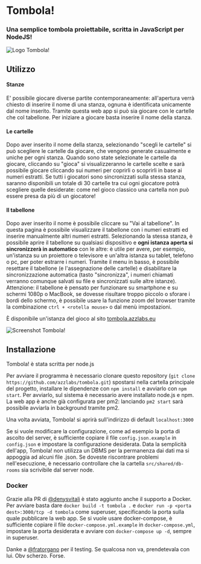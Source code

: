 # Tombola!
### Una semplice tombola proiettabile, scritta in JavaScript per NodeJS!

![Logo Tombola!](https://raw.githubusercontent.com/azzlabs/tombola/master/public/images/logo.png)

## Utilizzo
#### Stanze
E' possibile giocare diverse partite contemporaneamente: all'apertura verrà chiesto di inserire il nome di una stanza, ognuna è identificata unicamente dal nome inserito. Tramite questa web app si può sia giocare con le cartelle che col tabellone.
Per iniziare a giocare basta inserire il nome della stanza.

#### Le cartelle
Dopo aver inserito il nome della stanza, selezionando "scegli le cartelle" si può scegliere le cartelle da giocare, che vengono generate casualmente e uniche per ogni stanza. Quando sono state selezionate le cartelle da giocare, cliccando su "gioca" si visualizzeranno le cartelle scelte e sarà possibile giocare cliccando sui numeri per coprirli o scoprirli in base ai numeri estratti.
Se tutti i giocatori sono sincronizzati sulla stessa stanza, saranno disponibili un totale di 30 cartelle tra cui ogni giocatore potrà scegliere quelle desiderate: come nel gioco classico una cartella non può essere presa da più di un giocatore!

#### Il tabellone
Dopo aver inserito il nome è possibile cliccare su "Vai al tabellone". In questa pagina è possibile visualizzare il tabellone con i numeri estratti ed inserire manualmente altri numeri estratti.
Selezionando la stessa stanza, è possibile aprire il tabellone su qualsiasi dispositivo e **ogni istanza aperta si sincronizzerà in automatico** con le altre: è utile per avere, per esempio, un'istanza su un proiettore o televisore e un'altra istanza su tablet, telefono o pc, per poter estrarre i numeri. Tramite il menu in basso, è possibile resettare il tabellone (e l'assegnazione delle cartelle) e disabilitare la sincronizzazione automatica (tasto "sincronizza", i numeri chiamati verranno comunque salvati su file e sincronizzati sulle altre istanze).
Attenzione: il tabellone è pensato per funzionare su smartphone e su schermi 1080p o MacBook, se dovesse risultare troppo piccolo o sforare i bordi dello schermo, è possibile usare la funzione zoom del browser tramite la combinazione `ctrl + <rotella mouse>` o dal menù impostazioni.

È disponibile un'istanza del gioco al sito [tombola.azzlabs.eu](https://tombola.azzlabs.eu)

![Screenshot Tombola!](https://raw.githubusercontent.com/azzlabs/tombola/master/public/images/screenshot.jpg)

## Installazione
Tombola! è stata scritta per node.js

Per avviare il programma è necessario clonare questo repository (`git clone https://github.com/azzlabs/tombola.git`) spostarsi nella cartella principale del progetto, installare le dipendenze con `npm install` e avviarlo con `npm start`. 
Per avviarlo, sul sistema è necessario avere installato node.js e npm.
La web app è anche già configurata per pm2: lanciando `pm2 start` sarà possibile avviarla in background tramite pm2.

Una volta avviata, Tombola! si aprirà sull'indirizzo di default `localhost:3000`

Se si vuole modificare la configurazione, come ad esempio la porta di ascolto del server, è sufficiente copiare il file `config.json.example` in `config.json` e impostare la configurazione desiderata.
Data la semplicità dell'app, Tombola! non utilizza un DBMS per la permanenza dai dati ma si appoggia ad alcuni file .json.
Se doveste riscontrare problemi nell'esecuzione, è necessario controllare che la cartella `src/shared/db-rooms` sia scrivibile dal server node.

### Docker

Grazie alla PR di [@denysvitali](https://github.com/denysvitali) è stato aggiunto anche il supporto a Docker. Per avviare basta dare `docker build -t tombola .` e `docker run -p <porta dest>:3000/tcp -d tombola` come superuser, specificando la porta sulla quale pubblicare la web app.
Se si vuole usare docker-compose, è sufficiente copiare il file `docker-compose.yml.example` in `docker-compose.yml`, impostare la porta desiderata e avviare con `docker-compose up -d`, sempre in superuser.

Danke a [@fratorgano](https://github.com/fratorgano) per il testing. Se qualcosa non va, prendetevala con lui. Obv scherzo. Forse.
